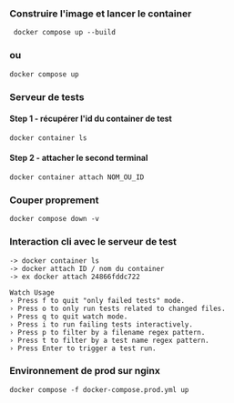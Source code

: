 ### Construire l'image et lancer le container
```console
 docker compose up --build
 ```

### ou
```console
docker compose up
 ```

### Serveur de tests

#### Step 1 - récupérer l'id du container de test
```console
docker container ls
 ```

 #### Step 2 - attacher le second terminal
```console
docker container attach NOM_OU_ID
 ```

 ### Couper proprement 
 ```console
docker compose down -v
 ```

 ### Interaction cli avec le serveur de test
 ```console
 -> docker container ls
 -> docker attach ID / nom du container
 -> ex docker attach 24866fddc722

 Watch Usage
 › Press f to quit "only failed tests" mode.
 › Press o to only run tests related to changed files.
 › Press q to quit watch mode.
 › Press i to run failing tests interactively.
 › Press p to filter by a filename regex pattern.
 › Press t to filter by a test name regex pattern.
 › Press Enter to trigger a test run.
 ```

 ### Environnement de prod sur nginx 
 ```console
docker compose -f docker-compose.prod.yml up
 ```
